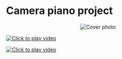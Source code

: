 # Camera piano project


<p align="center">
  <img src="https://imgur.com/Qc5t7nI.png" alt="Cover photo" />
</p>

<a href="https://imgur.com/a/P9QAPZP">
  <img src="https://imgur.com/A16jz0W.mp4" alt="Click to play video">
</a>


[![Click to play video](https://imgur.com/A16jz0W)](https://imgur.com/A16jz0W)


